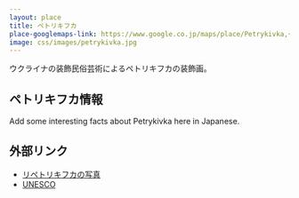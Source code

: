 ```yaml
---
layout: place
title: ペトリキフカ
place-googlemaps-link: https://www.google.co.jp/maps/place/Petrykivka,+Dnipropetrovsk+Oblast,+Ukraine/@48.7267439,34.631443,13z/data=!3m1!4b1!4m2!3m1!1s0x40d97ea9e9c5fb33:0x811a054a450e6382
image: css/images/petrykivka.jpg
---
```

ウクライナの装飾民俗芸術によるペトリキフカの装飾画。

## ペトリキフカ情報

Add some interesting facts about Petrykivka here in Japanese.

## 外部リンク

* <a href="http://instagram.com/petrykivka">リペトリキフカの写真</a>
* <a href="http://www.unesco.org/culture/ich/RL/00893">UNESCO</a>
